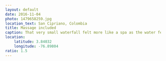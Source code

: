 ```yaml
---
layout: default
date: 2016-11-04
photo: 1479658259.jpg
location_text: San Cipriano, Colombia
title: Massage included
caption: That very small waterfall felt more like a spa as the water felt like a massage on my back!
location:
    latitude: 3.84032
    longitude: -76.89804
ratio: 1.5
---
```

